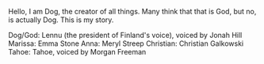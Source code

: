 Hello, I am Dog, the creator of all things. Many think that that is God, but no, is actually Dog. This is my story.

Dog/God: Lennu (the president of Finland's voice), voiced by Jonah Hill
Marissa: Emma Stone
Anna: Meryl Streep
Christian: Christian Galkowski
Tahoe: Tahoe, voiced by Morgan Freeman
